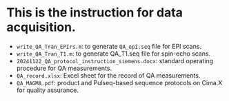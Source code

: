 # This is the instruction for data acquisition.
* `write_QA_Tran_EPIrs.m`: to generate `QA_epi.seq` file for EPI scans.
* `write_QA_Tran_T1.m`: to generate QA_T1.seq file for spin-echo scans.
* `20241122_QA_protocol_instruction_siemens.docx`: standard operating procedure for QA measurements.
* `QA_record.xlsx`: Excel sheet for the record of QA measurements.
* `QA_MAGMA.pdf`: product and Pulseq-based sequence protocols on Cima.X for quality assurance.
